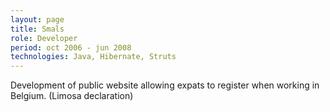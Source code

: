 ```yaml
---
layout: page
title: Smals
role: Developer
period: oct 2006 - jun 2008
technologies: Java, Hibernate, Struts
---
```


Development of public website allowing expats to register when working in Belgium. (Limosa declaration)